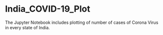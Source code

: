 # India_COVID-19_Plot
The Jupyter Notebook includes plotting of number of cases of Corona Virus in every state of India.
